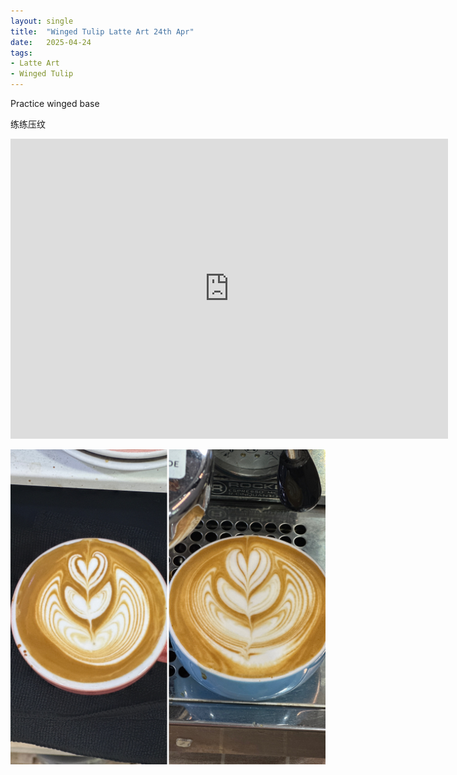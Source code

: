 ```yaml
---
layout: single
title:  "Winged Tulip Latte Art 24th Apr"
date:   2025-04-24
tags:
- Latte Art
- Winged Tulip
---
```



Practice winged base

练练压纹



<div class="embed-container">
  <iframe
      src="https://www.youtube.com/embed/VrSV1GIsG50"
      width="700"
      height="480"
      frameborder="0"
      allowfullscreen="true">
  </iframe>
</div>


![](/assets/img/2025/04/24/1990BFC8-EFE2-46BE-8367-E652A860E318.JPG)

